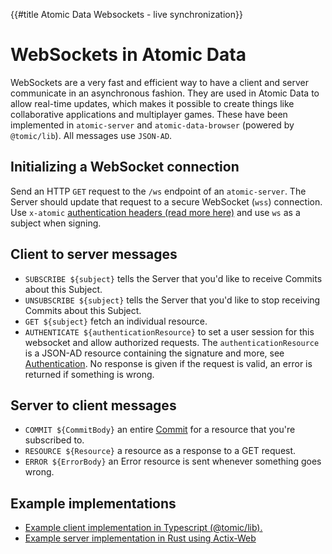 {{#title Atomic Data Websockets - live synchronization}}
# WebSockets in Atomic Data

WebSockets are a very fast and efficient way to have a client and server communicate in an asynchronous fashion.
They are used in Atomic Data to allow real-time updates, which makes it possible to create things like collaborative applications and multiplayer games.
These have been implemented in `atomic-server` and `atomic-data-browser` (powered by `@tomic/lib`).
All messages use `JSON-AD`.

## Initializing a WebSocket connection

Send an HTTP `GET` request to the `/ws` endpoint of an `atomic-server`. The Server should update that request to a secure WebSocket (`wss`) connection.
Use `x-atomic` [authentication headers (read more here)](./authentication.md) and use `ws` as a subject when signing.

## Client to server messages

- `SUBSCRIBE ${subject}` tells the Server that you'd like to receive Commits about this Subject.
- `UNSUBSCRIBE ${subject}` tells the Server that you'd like to stop receiving Commits about this Subject.
- `GET ${subject}` fetch an individual resource.
- `AUTHENTICATE ${authenticationResource}` to set a user session for this websocket and allow authorized requests. The `authenticationResource` is a JSON-AD resource containing the signature and more, see [Authentication](../src/authentication.md). No response is given if the request is valid, an error is returned if something is wrong.

## Server to client messages

- `COMMIT ${CommitBody}` an entire [Commit](../src/commits/concepts.md) for a resource that you're subscribed to.
- `RESOURCE ${Resource}` a resource as a response to a GET request.
- `ERROR ${ErrorBody}` an Error resource is sent whenever something goes wrong.

## Example implementations

- [Example client implementation in Typescript (@tomic/lib).](https://github.com/atomicdata-dev/atomic-data-browser/blob/main/lib/src/websockets.ts)
- [Example server implementation in Rust using Actix-Web](https://github.com/joepio/atomic-data-rust/blob/master/server/src/handlers/web_sockets.rs)
